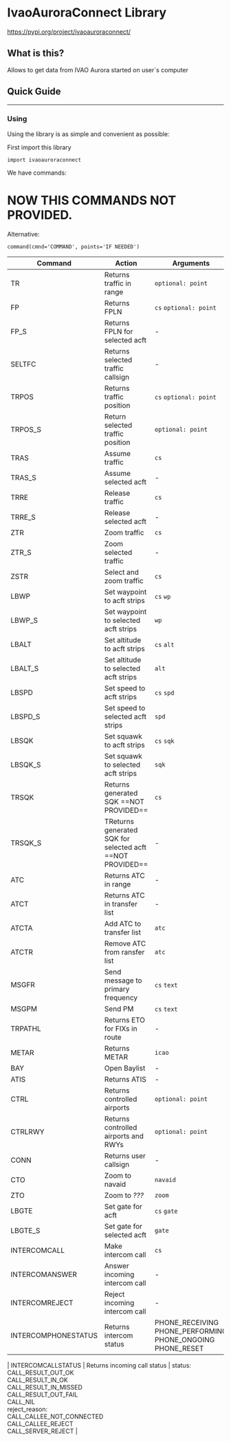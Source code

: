 # IvaoAuroraConnect Library #
https://pypi.org/project/ivaoauroraconnect/
## What is this? ##
Allows to get data from IVAO Aurora started on user`s computer

## Quick Guide ##

----------


### Using ###


Using the library is as simple and convenient as possible:

First import this library
```commandline
import ivaoauroraconnect
```
We have commands:

# NOW THIS COMMANDS NOT PROVIDED. 
Alternative:
```
command(cmnd='COMMAND', points='IF NEEDED')
```

| Command             | Action                                                    | Arguments                                                                                                                                                                                                  |
| ------------------- | --------------------------------------------------------- | ---------------------------------------------------------------------------------------------------------------------------------------------------------------------------------------------------------- |
| TR                  | Returns traffic in range                                  | `optional: point`                                                                                                                                                                                          |
| FP                  | Returns FPLN                                              | `cs` `optional: point`                                                                                                                                                                                     |
| FP_S                | Returns FPLN for selected acft                            | -                                                                                                                                                                                                          |
| SELTFC              | Returns selected traffic callsign                         | -                                                                                                                                                                                                          |
| TRPOS               | Returns traffic position                                  | `cs` `optional: point`                                                                                                                                                                                     |
| TRPOS_S             | Return selected traffic position                          | `optional: point`                                                                                                                                                                                          |
| TRAS                | Assume traffic                                            | `cs`                                                                                                                                                                                                       |
| TRAS_S              | Assume selected acft                                      | -                                                                                                                                                                                                          |
| TRRE                | Release traffic                                           | `cs`                                                                                                                                                                                                       |
| TRRE_S              | Release selected acft                                     | -                                                                                                                                                                                                          |
| ZTR                 | Zoom traffic                                              | `cs`                                                                                                                                                                                                       |
| ZTR_S               | Zoom selected traffic                                     | -                                                                                                                                                                                                          |
| ZSTR                | Select and zoom traffic                                   | `cs`                                                                                                                                                                                                       |
| LBWP                | Set waypoint to acft strips                               | `cs` `wp`                                                                                                                                                                                                  |
| LBWP_S              | Set waypoint to selected acft strips                      | `wp`                                                                                                                                                                                                       |
| LBALT               | Set altitude to acft strips                               | `cs` `alt`                                                                                                                                                                                                 |
| LBALT_S             | Set altitude to selected acft strips                      | `alt`                                                                                                                                                                                                      |
| LBSPD               | Set speed to acft strips                                  | `cs` `spd`                                                                                                                                                                                                 |
| LBSPD_S             | Set speed to selected acft strips                         | `spd`                                                                                                                                                                                                      |
| LBSQK               | Set squawk to acft strips                                 | `cs` `sqk`                                                                                                                                                                                                 |
| LBSQK_S             | Set squawk to selected acft strips                        | `sqk`                                                                                                                                                                                                      |
| TRSQK               | Returns generated SQK ==NOT PROVIDED==                    | `cs`                                                                                                                                                                                                       |
| TRSQK_S             | TReturns generated SQK for selected acft ==NOT PROVIDED== | -                                                                                                                                                                                                          |
| ATC                 | Returns ATC in range                                      | -                                                                                                                                                                                                          |
| ATCT                | Returns ATC in transfer list                              | -                                                                                                                                                                                                          |
| ATCTA               | Add ATC to transfer list                                  | `atc`                                                                                                                                                                                                      |
| ATCTR               | Remove ATC from ransfer list                              | `atc`                                                                                                                                                                                                      |
| MSGFR               | Send message to primary frequency                         | `cs` `text`                                                                                                                                                                                                |
| MSGPM               | Send PM                                                   | `cs` `text`                                                                                                                                                                                                |
| TRPATHL             | Returns ETO for FIXs in route                             | -                                                                                                                                                                                                          |
| METAR               | Returns METAR                                             | `icao`                                                                                                                                                                                                     |
| BAY                 | Open Baylist                                              | -                                                                                                                                                                                                          |
| ATIS                | Returns ATIS                                              | -                                                                                                                                                                                                          |
| CTRL                | Returns controlled airports                               | `optional: point`                                                                                                                                                                                          |
| CTRLRWY             | Returns controlled airports and RWYs                      | `optional: point`                                                                                                                                                                                          |
| CONN                | Returns user callsign                                     | -                                                                                                                                                                                                          |
| CTO                 | Zoom to navaid                                            | `navaid`                                                                                                                                                                                                   |
| ZTO                 | Zoom to *???*                                             | `zoom`                                                                                                                                                                                                     |
| LBGTE               | Set gate for acft                                         | `cs` `gate`                                                                                                                                                                                                |
| LBGTE_S             | Set gate for selected acft                                | `gate`                                                                                                                                                                                                     |
| INTERCOMCALL        | Make intercom call                                        | `cs`                                                                                                                                                                                                       |
| INTERCOMANSWER      | Answer incoming intercom call                             | -                                                                                                                                                                                                          |
| INTERCOMREJECT      | Reject incoming intercom call                             | -                                                                                                                                                                                                          |
| INTERCOMPHONESTATUS | Returns intercom status                                   | PHONE_RECEIVING<br>PHONE_PERFORMING<br>PHONE_ONGOING<br>PHONE_RESET                                                                                                                                        |

| INTERCOMCALLSTATUS  | Returns incoming call status                              | status:<br>CALL_RESULT_OUT_OK<br>CALL_RESULT_IN_OK<br>CALL_RESULT_IN_MISSED<br>CALL_RESULT_OUT_FAIL<br>CALL_NIL<br>reject_reason:<br>CALL_CALLEE_NOT_CONNECTED<br>CALL_CALLEE_REJECT<br>CALL_SERVER_REJECT |
